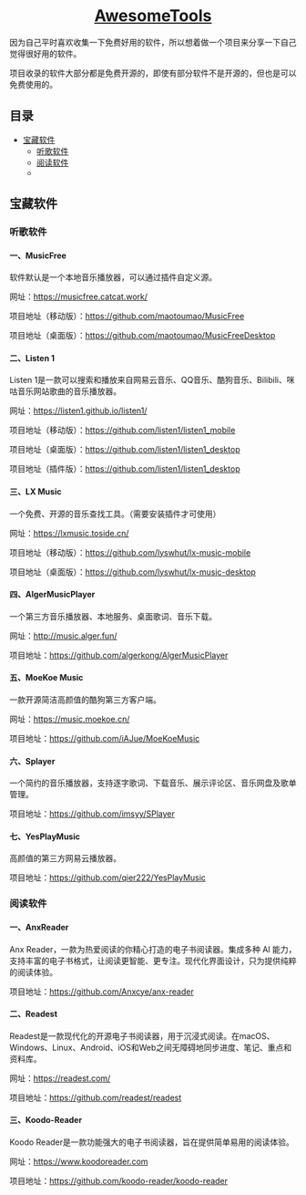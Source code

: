 <div align="center">
  <h1>
    <a href="https://github.com/AstridGao/AwesomeApps">AwesomeTools</a>
  </h1>
</div>

因为自己平时喜欢收集一下免费好用的软件，所以想着做一个项目来分享一下自己觉得很好用的软件。

项目收录的软件大部分都是免费开源的，即使有部分软件不是开源的，但也是可以免费使用的。

## 目录

* [宝藏软件](#宝藏软件)
  * [听歌软件](#听歌软件)
  * [阅读软件](#阅读软件)
  * 

## 宝藏软件

### 听歌软件

#### 一、MusicFree

软件默认是一个本地音乐播放器，可以通过插件自定义源。

网址：https://musicfree.catcat.work/

项目地址（移动版）：https://github.com/maotoumao/MusicFree

项目地址（桌面版）：https://github.com/maotoumao/MusicFreeDesktop

#### 二、Listen 1

Listen 1是一款可以搜索和播放来自网易云音乐、QQ音乐、酷狗音乐、Bilibili、咪咕音乐网站歌曲的音乐播放器。

网址：https://listen1.github.io/listen1/

项目地址（移动版）：https://github.com/listen1/listen1_mobile

项目地址（桌面版）：https://github.com/listen1/listen1_desktop

项目地址（插件版）：https://github.com/listen1/listen1_desktop

#### 三、LX Music

一个免费、开源的音乐查找工具。（需要安装插件才可使用）

网址：https://lxmusic.toside.cn/

项目地址（移动版）：https://github.com/lyswhut/lx-music-mobile

项目地址（桌面版）：https://github.com/lyswhut/lx-music-desktop

#### 四、AlgerMusicPlayer

一个第三方音乐播放器、本地服务、桌面歌词、音乐下载。

网址：http://music.alger.fun/

项目地址：https://github.com/algerkong/AlgerMusicPlayer

#### 五、MoeKoe Music

一款开源简洁高颜值的酷狗第三方客户端。

网址：https://music.moekoe.cn/

项目地址：https://github.com/iAJue/MoeKoeMusic

#### 六、Splayer

一个简约的音乐播放器，支持逐字歌词、下载音乐、展示评论区、音乐网盘及歌单管理。

项目地址：https://github.com/imsyy/SPlayer

#### 七、YesPlayMusic

高颜值的第三方网易云播放器。

项目地址：https://github.com/qier222/YesPlayMusic

### 阅读软件

#### 一、AnxReader

Anx Reader，一款为热爱阅读的你精心打造的电子书阅读器。集成多种 AI 能力，支持丰富的电子书格式，让阅读更智能、更专注。现代化界面设计，只为提供纯粹的阅读体验。

项目地址：https://github.com/Anxcye/anx-reader

#### 二、Readest

Readest是一款现代化的开源电子书阅读器，用于沉浸式阅读。在macOS、Windows、Linux、Android、iOS和Web之间无障碍地同步进度、笔记、重点和资料库。

网址：https://readest.com/

项目地址：https://github.com/readest/readest

#### 三、Koodo-Reader

Koodo Reader是一款功能强大的电子书阅读器，旨在提供简单易用的阅读体验。

网址：https://www.koodoreader.com

项目地址：https://github.com/koodo-reader/koodo-reader



